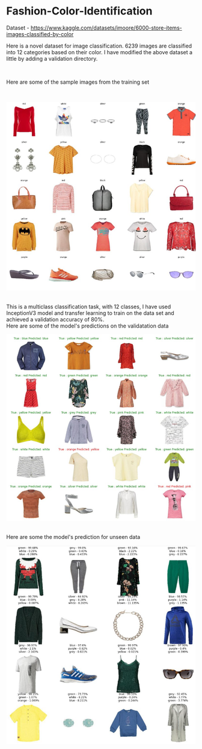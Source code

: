 # Fashion-Color-Identification

Dataset - https://www.kaggle.com/datasets/imoore/6000-store-items-images-classified-by-color

Here is a novel dataset for image classification. 6239 images are classified into 12 categories based on their color.
I have modified the above dataset a little by adding a validation directory.

</br>
<p> Here are some of the sample images from the training set </p>
</br>
<p align='center'>
  <img src="./images/Screenshot 2022-06-29 164045.jpg">
 </p>

</br>
This is a multiclass classification task, with 12 classes, I have used InceptionV3 model and transfer learning to train on the data set and achieved a validation accuracy of 80%.

</br>
Here are some of the model's predictions on the validatation data
</br>
<p align='center'>
  <img src="./images/Screenshot 2022-06-29 163537.jpg">
 </p>

</br>
Here are some the model's prediction for unseen data
</br>
<p align='center'>
  <img src="./images/Screenshot 2022-06-29 163619.jpg">
 </p>
